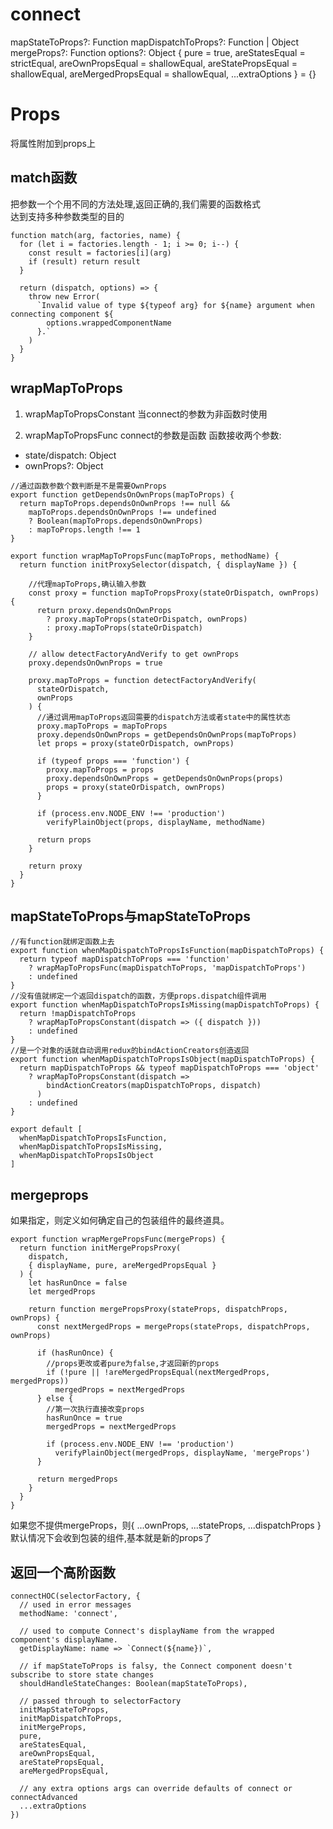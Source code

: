 # connect
mapStateToProps?: Function
mapDispatchToProps?: Function | Object
mergeProps?: Function
options?: Object
{
  pure = true,
  areStatesEqual = strictEqual,
  areOwnPropsEqual = shallowEqual,
  areStatePropsEqual = shallowEqual,
  areMergedPropsEqual = shallowEqual,
  ...extraOptions
} = {}

# Props
将属性附加到props上

## match函数
把参数一个个用不同的方法处理,返回正确的,我们需要的函数格式  
达到支持多种参数类型的目的
```
function match(arg, factories, name) {
  for (let i = factories.length - 1; i >= 0; i--) {
    const result = factories[i](arg)
    if (result) return result
  }

  return (dispatch, options) => {
    throw new Error(
      `Invalid value of type ${typeof arg} for ${name} argument when connecting component ${
        options.wrappedComponentName
      }.`
    )
  }
}
```
## wrapMapToProps
1. wrapMapToPropsConstant
当connect的参数为非函数时使用

2. wrapMapToPropsFunc
connect的参数是函数
函数接收两个参数:  
- state/dispatch: Object  
- ownProps?: Object  
```
//通过函数参数个数判断是不是需要OwnProps
export function getDependsOnOwnProps(mapToProps) {
  return mapToProps.dependsOnOwnProps !== null &&
    mapToProps.dependsOnOwnProps !== undefined
    ? Boolean(mapToProps.dependsOnOwnProps)
    : mapToProps.length !== 1
}
```
```
export function wrapMapToPropsFunc(mapToProps, methodName) {
  return function initProxySelector(dispatch, { displayName }) {

    //代理mapToProps,确认输入参数
    const proxy = function mapToPropsProxy(stateOrDispatch, ownProps) {
      return proxy.dependsOnOwnProps
        ? proxy.mapToProps(stateOrDispatch, ownProps)
        : proxy.mapToProps(stateOrDispatch)
    }

    // allow detectFactoryAndVerify to get ownProps
    proxy.dependsOnOwnProps = true

    proxy.mapToProps = function detectFactoryAndVerify(
      stateOrDispatch,
      ownProps
    ) {
      //通过调用mapToProps返回需要的dispatch方法或者state中的属性状态
      proxy.mapToProps = mapToProps
      proxy.dependsOnOwnProps = getDependsOnOwnProps(mapToProps)
      let props = proxy(stateOrDispatch, ownProps)

      if (typeof props === 'function') {
        proxy.mapToProps = props
        proxy.dependsOnOwnProps = getDependsOnOwnProps(props)
        props = proxy(stateOrDispatch, ownProps)
      }

      if (process.env.NODE_ENV !== 'production')
        verifyPlainObject(props, displayName, methodName)

      return props
    }

    return proxy
  }
}
```
## mapStateToProps与mapStateToProps
```
//有function就绑定函数上去
export function whenMapDispatchToPropsIsFunction(mapDispatchToProps) {
  return typeof mapDispatchToProps === 'function'
    ? wrapMapToPropsFunc(mapDispatchToProps, 'mapDispatchToProps')
    : undefined
}
//没有值就绑定一个返回dispatch的函数，方便props.dispatch组件调用
export function whenMapDispatchToPropsIsMissing(mapDispatchToProps) {
  return !mapDispatchToProps
    ? wrapMapToPropsConstant(dispatch => ({ dispatch }))
    : undefined
}
//是一个对象的话就自动调用redux的bindActionCreators创造返回
export function whenMapDispatchToPropsIsObject(mapDispatchToProps) {
  return mapDispatchToProps && typeof mapDispatchToProps === 'object'
    ? wrapMapToPropsConstant(dispatch =>
        bindActionCreators(mapDispatchToProps, dispatch)
      )
    : undefined
}

export default [
  whenMapDispatchToPropsIsFunction,
  whenMapDispatchToPropsIsMissing,
  whenMapDispatchToPropsIsObject
]
```

## mergeprops
如果指定，则定义如何确定自己的包装组件的最终道具。
```
export function wrapMergePropsFunc(mergeProps) {
  return function initMergePropsProxy(
    dispatch,
    { displayName, pure, areMergedPropsEqual }
  ) {
    let hasRunOnce = false
    let mergedProps

    return function mergePropsProxy(stateProps, dispatchProps, ownProps) {
      const nextMergedProps = mergeProps(stateProps, dispatchProps, ownProps)

      if (hasRunOnce) {
        //props更改或者pure为false,才返回新的props
        if (!pure || !areMergedPropsEqual(nextMergedProps, mergedProps))
          mergedProps = nextMergedProps
      } else {
        //第一次执行直接改变props
        hasRunOnce = true
        mergedProps = nextMergedProps

        if (process.env.NODE_ENV !== 'production')
          verifyPlainObject(mergedProps, displayName, 'mergeProps')
      }

      return mergedProps
    }
  }
}
```
如果您不提供mergeProps，则{ ...ownProps, ...stateProps, ...dispatchProps }默认情况下会收到包装的组件,基本就是新的props了

## 返回一个高阶函数
```
connectHOC(selectorFactory, {
  // used in error messages
  methodName: 'connect',

  // used to compute Connect's displayName from the wrapped component's displayName.
  getDisplayName: name => `Connect(${name})`,

  // if mapStateToProps is falsy, the Connect component doesn't subscribe to store state changes
  shouldHandleStateChanges: Boolean(mapStateToProps),

  // passed through to selectorFactory
  initMapStateToProps,
  initMapDispatchToProps,
  initMergeProps,
  pure,
  areStatesEqual,
  areOwnPropsEqual,
  areStatePropsEqual,
  areMergedPropsEqual,

  // any extra options args can override defaults of connect or connectAdvanced
  ...extraOptions
})
```